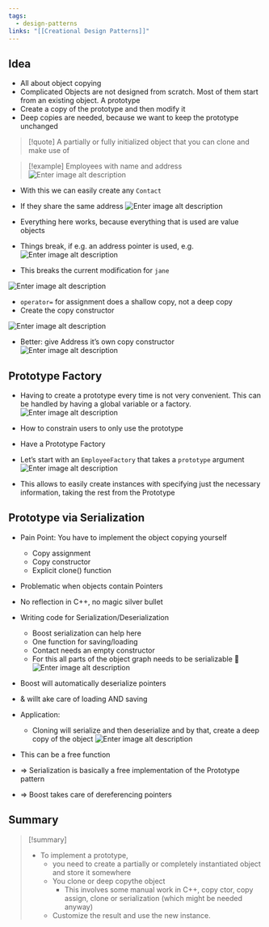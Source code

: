 ```yaml
---
tags:
  - design-patterns
links: "[[Creational Design Patterns]]"
---
```


## Idea

- All about object copying
- Complicated Objects are not designed from scratch. Most of them start from an existing object. A prototype
- Create a copy of the prototype and then modify it
- Deep copies are needed, because we want to keep the prototype unchanged

> [!quote] A partially or fully initialized object that you can clone and make use of

> [!example] Employees with name and address
>  ![Enter image alt description](IMG-2024-05-31-134636037.png)

- With this we can easily create any `Contact`
- If they share the same address
![Enter image alt description](IMG-2024-05-31-134636245.png)

- Everything here works, because everything that is used are value objects
- Things break, if e.g. an address pointer is used, e.g.
![Enter image alt description](IMG-2024-05-31-134636258.png)

- This breaks the current modification for `jane`

![Enter image alt description](IMG-2024-05-31-134636404.png)

- `operator=` for assignment does a shallow copy, not a deep copy
- Create the copy constructor

![Enter image alt description](IMG-2024-05-31-134636524.png)

- Better: give Address it’s own copy constructor
![Enter image alt description](IMG-2024-05-31-134636623.png)

## Prototype Factory

- Having to create a prototype every time is not very convenient. This can be handled by having a global variable or a factory.
![Enter image alt description](IMG-2024-05-31-134636753.png)

- How to constrain users to only use the prototype
- Have a Prototype Factory
- Let’s start with an `EmployeeFactory` that takes a `prototype` argument
![Enter image alt description](IMG-2024-05-31-134637067.png)

- This allows to easily create instances with specifying just the necessary information, taking the rest from the Prototype

## Prototype via Serialization

- Pain Point: You have to implement the object copying yourself
	- Copy assignment
	- Copy constructor
	- Explicit clone() function
- Problematic when objects contain Pointers
- No reflection in C++, no magic silver bullet
- Writing code for Serialization/Deserialization
	- Boost serialization can help here
	- One function for saving/loading
	- Contact needs an empty constructor
	- For this all parts of the object graph needs to be serializable 🙁
![Enter image alt description](IMG-2024-05-31-134637335.png)

- Boost will automatically deserialize pointers
- & willt ake care of loading AND saving
- Application:
	- Cloning will serialize and then deserialize and by that, create a deep copy of the object
![Enter image alt description](IMG-2024-05-31-134637528.png)

- This can be a free function
- => Serialization is basically a free implementation of the Prototype pattern
- => Boost takes care of dereferencing pointers

## Summary

> [!summary]
> - To implement a prototype,
> 	- you need to create a partially or completely instantiated object and store it somewhere
> 	- You clone or deep copythe object
> 		- This involves some manual work in C++, copy ctor, copy assign, clone or serialization (which might be needed anyway)
> 	- Customize the result and use the new instance.
